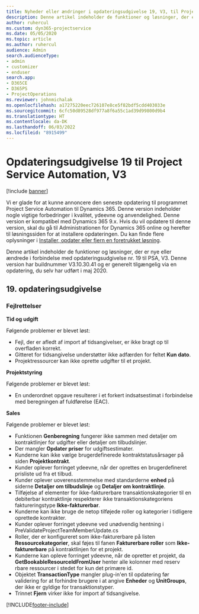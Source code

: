 ```yaml
---
title: Nyheder eller ændringer i opdateringsudgivelse 19, V3, til Project Service Automation
description: Denne artikel indeholder de funktioner og løsninger, der er tilgængelige i forbindelse med opdateringsudgivelse nr. 19 til Project Service Automation, V3.
author: ruhercul
ms.custom: dyn365-projectservice
ms.date: 05/05/2020
ms.topic: article
ms.author: ruhercul
audience: Admin
search.audienceType:
- admin
- customizer
- enduser
search.app:
- D365CE
- D365PS
- ProjectOperations
ms.reviewer: johnmichalak
ms.openlocfilehash: a17275220eec726107e8ce5f82bdf5cdd403033e
ms.sourcegitcommit: 6cfc50d89528df977a8f6a55c1ad39d99800d9b4
ms.translationtype: HT
ms.contentlocale: da-DK
ms.lasthandoff: 06/03/2022
ms.locfileid: "8915499"
---
```

# <a name="project-service-automation-update-release-19-v3"></a>Opdateringsudgivelse 19 til Project Service Automation, V3

[!include [banner](../includes/psa-now-project-operations.md)]

Vi er glade for at kunne annoncere den seneste opdatering til programmet Project Service Automation til Dynamics 365. Denne version indeholder nogle vigtige forbedringer i kvalitet, ydeevne og anvendelighed. Denne version er kompatibel med Dynamics 365 9.x. Hvis du vil opdatere til denne version, skal du gå til Administrationen for Dynamics 365 online og herefter til løsningssiden for at installere opdateringen. Du kan finde flere oplysninger i [Installer, opdater eller fjern en foretrukket løsning](/power-platform/admin/install-remove-preferred-solution).

Denne artikel indeholder de funktioner og løsninger, der er nye eller ændrede i forbindelse med opdateringsudgivelse nr. 19 til PSA, V3. Denne version har buildnummer V3.10.30.41 og er generelt tilgængelig via en opdatering, du selv har udført i maj 2020.

## <a name="update-release-19"></a>19. opdateringsudgivelse

### <a name="bug-fixes"></a>Fejlrettelser

**Tid og udgift**

Følgende problemer er blevet løst: 

- Fejl, der er afledt af import af tidsangivelser, er ikke bragt op til overfladen korrekt.
- Gitteret for tidsangivelse understøtter ikke adfærden for feltet **Kun dato**.
- Projektressourcer kan ikke oprette udgifter til et projekt.

**Projektstyring**

Følgende problemer er blevet løst: 

-  En underordnet opgave resulterer i et forkert indsatsestimat i forbindelse med beregningen af fuldførelse (EAC).

**Sales**

Følgende problemer er blevet løst: 

- Funktionen **Genberegning** fungerer ikke sammen med detaljer om kontraktlinjer for udgifter eller detaljer om tilbudslinjer.
- Der mangler **Opdater priser** for udgiftsestimater.
-  Kunderne kan ikke vælge brugerdefinerede kontraktstatusårsager på siden **Projektkontrakt**.
- Kunder oplever forringet ydeevne, når der oprettes en brugerdefineret prisliste ud fra et tilbud.
- Kunder oplever uoverensstemmelse med standarderne **enhed** på siderne **Detaljer om tilbudslinje** og **Detaljer om kontraktlinje**.
- Tilføjelse af elementer for ikke-fakturerbare transaktionskategorier til en debiterbar kontraktlinje respekterer ikke transaktionskategoriens faktureringstype **Ikke-fakturerbar**.
- Kunderne kan ikke bruge de netop tilføjede roller og kategorier i tidligere oprettede kontrakter.
- Kunder oplever forringet ydeevne ved unødvendig hentning i PreValidateProjectTeamMemberUpdate.cs
- Roller, der er konfigureret som ikke-fakturerbare på listen **Ressourcekategorier**, skal føjes til fanen **Fakturerbare roller** som **Ikke-fakturerbare** på kontraktlinjen for et projekt.
- Kunderne kan opleve forringet ydeevne, når de opretter et projekt, da **GetBookableResourceIdFromUser** henter alle kolonner med reserv rbare ressourcer i stedet for kun det primære id.
- Objektet **TransactionType** mangler plug-in'en til opdatering før validering for at forhindre brugere i at angive **Enheder** og **UnitGroups**, der ikke er gyldige for transaktionstyper.
- Trinnet **Fjern** virker ikke for import af tidsangivelse.


[!INCLUDE[footer-include](../includes/footer-banner.md)]

